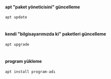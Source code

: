 ####  apt "paket yöneticisini" güncelleme
```
apt update
```
#
####  kendi "bilgisayarımızda ki" paketleri güncelleme
```
apt upgrade
```
#
####  program yükleme
```
apt install program-adı
```
#